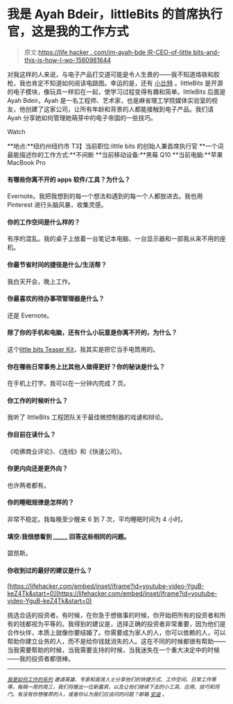 # 我是 Ayah Bdeir，littleBits 的首席执行官，这是我的工作方式

> 原文:[https://life hacker . com/im-ayah-bde IR-CEO-of-little bits-and-this-is-how-I-wo-1560981644](https://lifehacker.com/im-ayah-bdeir-ceo-of-littlebits-and-this-is-how-i-wo-1560981644)

对我这样的人来说，与电子产品打交道可能是令人生畏的——我不知道烙铁和胶枪，我也肯定不知道如何阅读电路图。幸运的是，还有 [小比特](http://littlebits.cc/) 。littleBits 是开源的电子模块，像玩具一样扣在一起，使学习过程变得有趣和简单。littleBits 后面是 Ayah Bdeir。Ayah 是一名工程师、艺术家，也是麻省理工学院媒体实验室的校友，他创建了这家公司，让所有年龄和背景的人都能接触到电子产品。我们请 Ayah 分享她如何管理她萌芽中的电子帝国的一些技巧。

Watch

**地点:**纽约州纽约市
T3】当前职位:little bits 的创始人兼首席执行官
**一个词最能描述你的工作方式:**不间断
**当前移动设备:**黑莓 Q10
**当前电脑:**苹果 MacBook Pro

#### **有哪些你离不开的 apps 软件/工具？为什么？**

Evernote。我把我想到的每一个想法和遇到的每一个人都放进去。我也用 Pinterest 进行头脑风暴，收集灵感。

#### 你的工作空间是什么样的？

有序的混乱。我的桌子上放着一台笔记本电脑、一台显示器和一部我从来不用的座机。

#### 你最节省时间的捷径是什么/生活帮？

我白天开会，晚上工作。

#### 你最喜欢的待办事项管理器是什么？

还是 Evernote。

#### 除了你的手机和电脑，还有什么小玩意是你离不开的，为什么？

这个[little bits Teaser Kit](http://www.amazon.com/littleBits-LB-KIT-k1-STARTER-Teaser-Kit/dp/B006X7UUYK/ref=pd_sxp_f_pt?asc_campaign=InlineText&asc_refurl=https://lifehacker.com/im-ayah-bdeir-ceo-of-littlebits-and-this-is-how-i-wo-1560981644&asc_source=&tag=kinjalifehackerlink-20)，我其实是把它当手电筒用的。

#### 你在哪些日常事务上比其他人做得更好？你的秘诀是什么？

在手机上打字。我可以在一分钟内完成 7 页。

#### 你工作的时候听什么？

我听了 littleBits 工程团队关于最佳微控制器的戏谑和辩论。

#### 你目前在读什么？

《哈佛商业评论》、《连线》和《快速公司》。

#### 你更内向还是更外向？

也许两者都有。

#### 你的睡眠规律是怎样的？

非常不稳定。我每晚至少醒来 6 到 7 次，平均睡眠时间为 4 小时。

#### 填空:我很想看到 _____ 回答这些相同的问题。

碧昂斯。

#### 你收到过的最好的建议是什么？

 [https://lifehacker.com/embed/inset/iframe?id=youtube-video-YguB-keZ4Tk&start=0](https://lifehacker.com/embed/inset/iframe?id=youtube-video-YguB-keZ4Tk&start=0) 

挑选合适的投资者。有时候，在你急于想做事的时候，你开始把所有的投资者和所有的钱都视为平等的。我得到的建议是，选择正确的投资者非常重要，因为他们是合作伙伴，本质上就像你要结婚了。你需要成为家人的人，你可以依赖的人，可以帮助你建立业务的人，而不是给你钱就消失的人。这在不同的时候都很有帮助——当我需要帮助的时候，当我需要支持的时候，当我迷失在一个重大决定中的时候——我的投资者都很棒。

* * *

<small></small>*[<small>*我是如何工作的系列*</small>](http://lifehacker.com/how-i-work/) <small>*邀请英雄、专家和高效人士分享他们的快捷方式、工作空间、日常工作等等。每隔一周的周三，我们将推出一位新嘉宾，以及让他们继续下去的小工具、应用、技巧和窍门。有没有你想推荐的人，或者你认为我们应该问的问题？邮箱*</small> [<small>*安迪*</small>](mailto:andy@lifehacker.com) <small>*。*</small>*